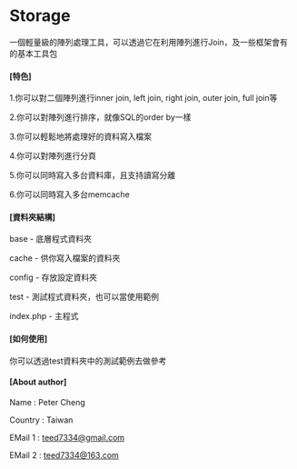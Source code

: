 # Storage
一個輕量級的陣列處理工具，可以透過它在利用陣列進行Join，及一些框架會有的基本工具包


#### [特色]
1.你可以對二個陣列進行inner join, left join, right join, outer join, full join等

2.你可以對陣列進行排序，就像SQL的order by一樣

3.你可以輕鬆地將處理好的資料寫入檔案

4.你可以對陣列進行分頁

5.你可以同時寫入多台資料庫，且支持讀寫分離

6.你可以同時寫入多台memcache


#### [資料夾結構]
base - 底層程式資料夾

cache - 供你寫入檔案的資料夾

config - 存放設定資料夾

test - 測試程式資料夾，也可以當使用範例

index.php - 主程式


#### [如何使用]
你可以透過test資料夾中的測試範例去做參考


#### [About author]
Name    : Peter Cheng

Country : Taiwan

EMail 1 : teed7334@gmail.com

EMail 2 : teed7334@163.com

